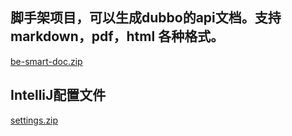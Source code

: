 ## 脚手架项目，可以生成dubbo的api文档。支持markdown，pdf，html 各种格式。


[be-smart-doc.zip](https://yuncodeweb.oss-cn-hangzhou.aliyuncs.com/uploads/xiquwugou/source/319c9bbfcb0243be3ae814dbd4a0702b/be-smart-doc.zip)

## IntelliJ配置文件

[settings.zip](https://yuncodeweb.oss-cn-hangzhou.aliyuncs.com/uploads/xiquwugou/source/5e868d2f4ac9068c353ced692f0a8d44/settings.zip)
